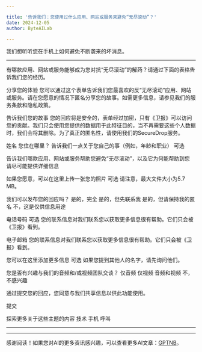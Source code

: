 ```yaml
---

title: '告诉我们：您使用过什么应用、网站或服务来避免“无尽滚动”？'
date: 2024-12-05
author: ByteAILab

---
```


我们想听听您在手机上如何避免不断袭来的坏消息。

---
有哪款应用、网站或服务能够成为您对抗“无尽滚动”的解药？请通过下面的表格告诉我们您的经历。

分享您的体验
您可以通过这个表单告诉我们您最喜欢的反“无尽滚动”应用、网站或服务。请在您愿意的情况下匿名分享您的故事。如需更多信息，请参见我们的服务条款和隐私政策。

告诉我们您的故事
您的回应将是安全的，表单经过加密，只有《卫报》可以访问您的贡献。我们只会使用您提供的数据用于此特征目的，当不再需要这些个人数据时，我们会将其删除。为了真正的匿名性，请使用我们的SecureDrop服务。

姓名
您住在哪里？
告诉我们一点关于您自己的事（例如，年龄和职业） 可选

告诉我们哪款应用、网站或服务帮助您避免“无尽滚动”，以及它为何能帮助到您
请尽可能提供详细信息

如果您愿意，可以在这里上传一张您的照片 可选
请注意，最大文件大小为5.7 MB。

我们可以发布您的回应吗？
是的，完全
是的，但先联系我
是的，但请保持我的匿名
不，这是仅供信息用途

电话号码 可选
您的联系信息对我们联系您以获取更多信息很有帮助。它们只会被《卫报》看到。

电子邮箱
您的联系信息对我们联系您以获取更多信息很有帮助。它们只会被《卫报》看到。

您可以在这里添加更多信息 可选
如果您提到其他人的名字，请先询问他们。

您是否有兴趣与我们的音频和/或视频团队交谈？
仅音频
仅视频
音频和视频
不，不感兴趣

通过提交您的回应，您同意与我们共享信息以供此功能使用。

提交

探索更多关于这些主题的内容
技术
手机
呼叫

---
---
感谢阅读！如果您对AI的更多资讯感兴趣，可以查看更多AI文章：[GPTNB](https://gptnb.com)。